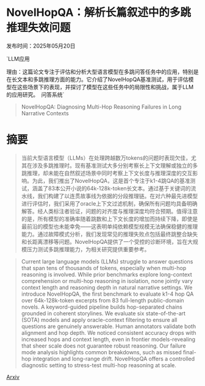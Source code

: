 # NovelHopQA：解析长篇叙述中的多跳推理失效问题

发布时间：2025年05月20日

`LLM应用

理由：这篇论文专注于评估和分析大型语言模型在多跳问答任务中的应用，特别是在长文本和多跳推理方面的能力。它介绍了NovelHopQA基准测试，用于评估模型在这些场景下的表现，并探讨了模型在这些任务中的局限性和挑战，属于LLM的应用研究。` `问答系统`

> NovelHopQA: Diagnosing Multi-Hop Reasoning Failures in Long Narrative Contexts

# 摘要

> 当前大型语言模型（LLMs）在处理跨越数万tokens的问题时表现欠佳，尤其在涉及多跳推理时。现有基准测试大多分别考察长上下文理解或独立的多跳推理，却未能在自然叙述场景中同时考察上下文长度与推理深度的交互影响。为此，我们推出了NovelHopQA，这是首个专注于k1-4跳QA的基准测试，涵盖了83本公开小说的64k-128k-token长文本。通过基于关键词的流水线，我们构建了以连贯故事线为依据的分段推理链。在对六种最先进模型进行评估时，我们采用了oracle上下文过滤机制，确保所有问题均具备明确解答。经人类标注者验证，问题的对齐度与推理深度均符合预期。值得注意的是，所有模型的准确率随着跳数和上下文长度的增加而持续下降，即使是最前沿的模型也未能幸免——这表明单纯依赖模型规模无法确保稳健的推理能力。通过故障模式分析，我们发现常见的推理失败点包括最终跳整合缺失和长距离漂移等问题。NovelHopQA提供了一个受控的诊断环境，旨在大规模压力测试多跳推理能力，为相关研究提供重要参考。

> Current large language models (LLMs) struggle to answer questions that span tens of thousands of tokens, especially when multi-hop reasoning is involved. While prior benchmarks explore long-context comprehension or multi-hop reasoning in isolation, none jointly vary context length and reasoning depth in natural narrative settings. We introduce NovelHopQA, the first benchmark to evaluate k1-4 hop QA over 64k-128k-token excerpts from 83 full-length public-domain novels. A keyword-guided pipeline builds hop-separated chains grounded in coherent storylines. We evaluate six state-of-the-art (SOTA) models and apply oracle-context filtering to ensure all questions are genuinely answerable. Human annotators validate both alignment and hop depth. We noticed consistent accuracy drops with increased hops and context length, even in frontier models-revealing that sheer scale does not guarantee robust reasoning. Our failure mode analysis highlights common breakdowns, such as missed final-hop integration and long-range drift. NovelHopQA offers a controlled diagnostic setting to stress-test multi-hop reasoning at scale.

[Arxiv](https://arxiv.org/abs/2506.02000)
